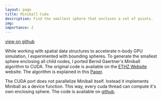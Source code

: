 ```yaml
---
layout: page
title: Miniball Cuda
description: Find the smallest sphere that encloses a set of points.
img:
importance: 2
---
```


[view on github](https://github.com/hschwane/MiniballCuda)

While working with spatial data structures to accelerate n-body GPU simulation, I experimented with bounding spheres. 
To generate the smallest sphere enclosing all child nodes, I ported Bernd Gaertner's Miniball algorithm to CUDA. 
The original code is available on the [ETHZ Website](https://people.inf.ethz.ch/gaertner/subdir/software/miniball.html) website. The algorithm is explained in 
this [Paper](http://www.inf.ethz.ch/personal/gaertner/texts/own_work/esa99_final.pdf).

The CUDA port does not parallelize Miniball itself. Instead it implements Miniball as a device function. 
This way, every cuda thread can compute it's own enclosing sphere. The code is available on [github](https://github.com/hschwane/MiniballCuda). 
